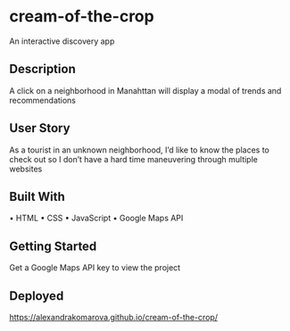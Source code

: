# cream-of-the-crop
An interactive discovery app 

## Description

A click on a neighborhood in Manahttan will display a modal of trends and recommendations

## User Story
As a tourist in an unknown neighborhood, I’d like to know the places to check out so I don’t have a hard time maneuvering through multiple websites

## Built With 
•   HTML
•   CSS
•   JavaScript
•   Google Maps API

## Getting Started
Get a Google Maps API key to view the project

## Deployed

https://alexandrakomarova.github.io/cream-of-the-crop/

